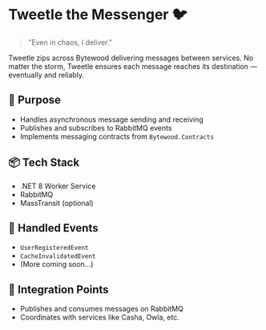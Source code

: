 # Tweetle the Messenger 🐦

> "Even in chaos, I deliver."

Tweetle zips across Bytewood delivering messages between services. No matter the storm, Tweetle ensures each message reaches its destination — eventually and reliably.

## 🔧 Purpose

- Handles asynchronous message sending and receiving
- Publishes and subscribes to RabbitMQ events
- Implements messaging contracts from `Bytewood.Contracts`

## 📦 Tech Stack

- .NET 8 Worker Service
- RabbitMQ
- MassTransit (optional)

## 📨 Handled Events

- `UserRegisteredEvent`
- `CacheInvalidatedEvent`
- (More coming soon...)

## 🧩 Integration Points

- Publishes and consumes messages on RabbitMQ
- Coordinates with services like Casha, Owla, etc.